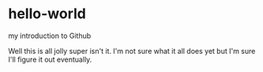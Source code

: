 # hello-world
my introduction to Github

Well this is all jolly super isn't it.
I'm not sure what it all does yet but I'm sure I'll figure it out eventually.
